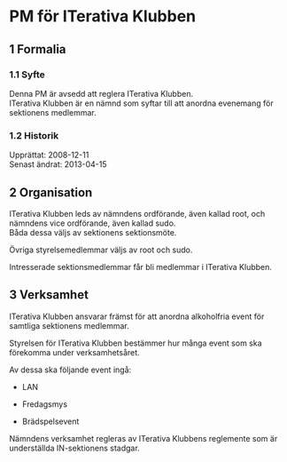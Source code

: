 # PM för ITerativa Klubben

## 1 Formalia
### 1.1 Syfte
Denna PM är avsedd att reglera ITerativa Klubben.  
ITerativa Klubben är en nämnd som syftar till att anordna evenemang för sektionens medlemmar.

### 1.2 Historik
Upprättat: 2008-12-11  
Senast ändrat: 2013-04-15  

## 2 Organisation
ITerativa Klubben leds av nämndens ordförande, även kallad root, och nämndens vice ordförande, även kallad sudo.  
Båda dessa väljs av sektionens sektionsmöte.

Övriga styrelsemedlemmar väljs av root och sudo.

Intresserade sektionsmedlemmar får bli medlemmar i ITerativa Klubben.

## 3 Verksamhet
ITerativa Klubben ansvarar främst för att anordna alkoholfria event för samtliga sektionens medlemmar.

Styrelsen för ITerativa Klubben bestämmer hur många event som ska förekomma under verksamhetsåret.

Av dessa ska följande event ingå:

- LAN

- Fredagsmys

- Brädspelsevent

Nämndens verksamhet regleras av ITerativa Klubbens reglemente som är underställda IN-sektionens stadgar.
